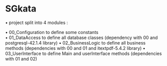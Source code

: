 # SGkata

•	project split into 4 modules :

•	00_Configuration to define some constants   
•	01_DataAccess to define all database classes (dependency with 00 and postgresql-42.1.4 library)
•	02_BusinessLogic to define all business methods (dependencies with 00 and 01 and itextpdf-5.4.2 library)
•	03_UserInterface to define Main and userInterface methods (dependencies with 01 and 02)
